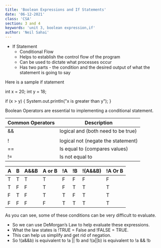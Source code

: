 ```yaml
---
title: 'Boolean Expressions and If Statements'
date: '06-12-2021'
class: 'CSA'
section: 3 and 4
keywords: 'unit 3, boolean expression,if'
author: 'Neil Sahai'
---
```


- If Statement
  - Conditional Flow
  - Helps to establish the control flow of the program
  - Can be used to dictate what processes occur
  - Has two parts - the condition and the desired output of what the statement is going to say
  
Here is a sample if statement

int x = 20;
int y = 18;

if (x > y) {
  System.out.println("x is greater than y");
}

Boolean Operators are essential to implementing a conditional statement.
  
| Common Operators | Description |
| ----------- | ----------- |
| &&      | logical and (both need to be true)      |
| ||   | logical or (either needs to be true)       |
| ! | logical not (negate the statement) |
| == | Is equal to (compares values) |
| != | Is not equal to |

| A  | B  | A&&B | A or B | !A  | !B | !(A&&B)  |  !A Or B |
|---|---|---|---|---|---|---|---|
|  T |  T | T | T  |  F | F  | F  | F  |
|  T |  F | F | T |  F |  T |  T |  T |
|  F |  T | F | T  | T  | F  | T  | T  |
|  F |  F | F | F  |  T | T  | T  | T  |

As you can see, some of these conditions can be very difficult to evaluate. 
  - So we can use DeMorgan’s Law to help evaluate these expressions. 
  - What the law states is !TRUE = False and !FALSE = TRUE. 
  - This can help us simplify and get rid of negation. 
  - So !(a&&b) is equivalent to !a || !b and !(a||b) is equivalent to !a && !b
  
  


